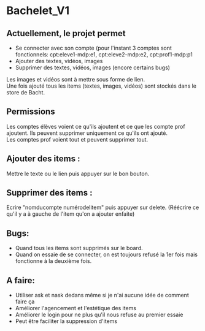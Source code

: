 # Bachelet_V1
## Actuellement, le projet permet  
* Se connecter avec son compte (pour l'instant 3 comptes sont fonctionnels: cpt:eleve1-mdp:e1, cpt:eleve2-mdp:e2, cpt:prof1-mdp:p1  
* Ajouter des textes, vidéos, images  
* Supprimer des textes, vidéos, images (encore certains bugs)  

Les images et vidéos sont à mettre sous forme de lien.   
Une fois ajouté tous les items (textes, images, vidéos) sont stockés dans le store de Bacht.  
## Permissions
Les comptes élèves voient ce qu'ils ajoutent et ce que les compte prof ajoutent. Ils peuvent supprimer uniquement ce qu'ils ont ajouté.  
Les comptes prof voient tout et peuvent supprimer tout.  

## Ajouter des items :
Mettre le texte ou le lien puis appuyer sur le bon bouton.

## Supprimer des items :
Ecrire "nomducompte numérodelitem" puis appuyer sur delete. (Réécrire ce qu'il y a à gauche de l'item qu'on a ajouter enfaite)

## Bugs:
* Quand tous les items sont supprimés sur le board.  
* Quand on essaie de se connecter, on est toujours refusé la 1er fois mais fonctionne à la deuxième fois.  

## A faire:
* Utiliser ask et nask dedans même si je n'ai aucune idée de comment faire ça  
* Améliorer l'agencement et l'estétique des items  
* Améliorer le login pour ne plus qu'il nous refuse au premier essaie  
* Peut être faciliter la suppression d'items  
